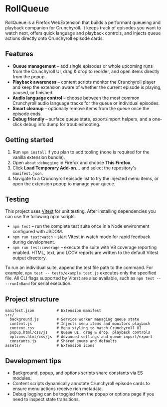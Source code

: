 # RollQueue

RollQueue is a Firefox WebExtension that builds a performant queueing and playback companion for Crunchyroll. It keeps track of episodes you want to watch next, offers quick language and playback controls, and injects queue actions directly onto Crunchyroll episode cards.

## Features

- **Queue management** – add single episodes or whole upcoming runs from the Crunchyroll UI, drag & drop to reorder, and open items directly from the popup.
- **Playback awareness** – content scripts monitor the Crunchyroll player and keep the extension aware of whether the current episode is playing, paused, or finished.
- **Audio language control** – choose between the most common Crunchyroll audio language tracks for the queue or individual episodes.
- **Smart cleanup** – optionally remove items from the queue once the episode ends.
- **Debug friendly** – surface queue state, export/import helpers, and a one-click debug info dump for troubleshooting.

## Getting started

1. Run `npm install` if you plan to add tooling (none is required for the vanilla extension bundle).
2. Open `about:debugging` in Firefox and choose **This Firefox**.
3. Click **Load Temporary Add-on…** and select the repository's `manifest.json`.
4. Navigate to a Crunchyroll episode list to try the injected menu items, or open the extension popup to manage your queue.

## Testing

This project uses [Vitest](https://vitest.dev/) for unit testing. After installing dependencies you can use the following npm scripts:

- `npm test` – run the complete test suite once in a Node environment configured with JSDOM.
- `npm run test:watch` – start Vitest in watch mode for rapid feedback during development.
- `npm run test:coverage` – execute the suite with V8 coverage reporting enabled. HTML, text, and LCOV reports are written to the default Vitest output directory.

To run an individual suite, append the test file path to the command. For example, `npm test -- tests/example.test.js` executes only the specified file. All CLI flags supported by Vitest are also available, such as `npm test -- --runInBand` for serial execution.

## Project structure

```
manifest.json          # Extension manifest
src/
  background.js        # Service worker managing queue state
  content.js           # Injects menu items and monitors playback
  content.css          # Menu styling to match Crunchyroll UI
  popup.html/css/js    # Queue UI, drag & drop, playback controls
  options.html/css/js  # Advanced settings and queue import/export
  constants.js         # Shared enums and defaults
assets/                # Extension icons
```

## Development tips

- Background, popup, and options scripts share constants via ES modules.
- Content scripts dynamically annotate Crunchyroll episode cards to ensure menu actions receive rich metadata.
- Debug logging can be toggled from the popup or options page if you need to inspect state transitions.
